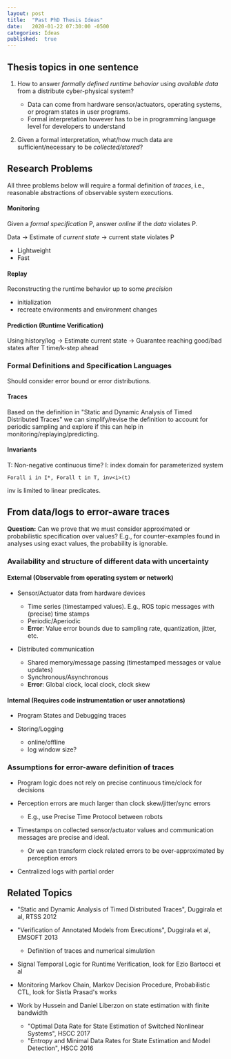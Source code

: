 ```yaml
---
layout: post
title:  "Past PhD Thesis Ideas"
date:   2020-01-22 07:30:00 -0500
categories: Ideas
published:  true
---
```


## Thesis topics in one sentence

1. How to answer *formally defined runtime behavior*
   using *available data* from a distribute cyber-physical system?

    - Data can come from hardware sensor/actuators, operating systems, or
      program states in user programs.
    - Formal interpretation however has to be in programming language level
      for developers to understand

2. Given a formal interpretation, what/how much data are sufficient/necessary to
   be *collected/stored*?


## Research Problems

All three problems below will require a formal definition of *traces*, i.e.,
reasonable abstractions of observable system executions.

#### Monitoring
Given a *formal specification* P, answer *online* if the *data* violates P.

Data -> Estimate of *current state* -> current state violates P

+ Lightweight
+ Fast

#### Replay
Reconstructing the runtime behavior up to some *precision*

+ initialization
+ recreate environments and environment changes

#### Prediction (Runtime Verification)

Using history/log
-> Estimate current state
-> Guarantee reaching good/bad states after T time/k-step ahead


### Formal Definitions and Specification Languages

Should consider error bound or error distributions.

#### Traces

Based on the definition in "Static and Dynamic Analysis of Timed Distributed Traces"
we can simplify/revise the definition to account for periodic sampling
and explore if this can help in monitoring/replaying/predicting.

#### Invariants

T: Non-negative continuous time?
I: index domain for parameterized system

    Forall i in I*, Forall t in T, inv<i>(t)

inv is limited to linear predicates.


## From data/logs to error-aware traces

**Question:** Can we prove that we must consider approximated or probabilistic
specification over values?
E.g., for counter-examples found in analyses using exact values,
the probability is ignorable.

### Availability and structure of different data with uncertainty

#### External (Observable from operating system or network)

+ Sensor/Actuator data from hardware devices

  - Time series (timestamped values).
    E.g., ROS topic messages with (precise) time stamps
  - Periodic/Aperiodic
  - **Error**: Value error bounds due to sampling rate, quantization, jitter, etc.

+ Distributed communication

  - Shared memory/message passing (timestamped messages or value updates)
  - Synchronous/Asynchronous
  - **Error**: Global clock, local clock, clock skew


#### Internal (Requires code instrumentation or user annotations)

+ Program States and Debugging traces
+ Storing/Logging

  - online/offline
  - log window size?

### Assumptions for error-aware definition of traces

+ Program logic does not rely on precise continuous time/clock for decisions
+ Perception errors are much larger than clock skew/jitter/sync errors

  - E.g., use Precise Time Protocol between robots

+ Timestamps on collected sensor/actuator values and communication messages are precise and ideal.

  - Or we can transform clock related errors to be over-approximated by perception errors

+ Centralized logs with partial order


## Related Topics

+ "Static and Dynamic Analysis of Timed Distributed Traces", Duggirala et al, RTSS 2012
+ "Verification of Annotated Models from Executions", Duggirala et al, EMSOFT 2013

  - Definition of traces and numerical simulation

+ Signal Temporal Logic for Runtime Verification,
  look for Ezio Bartocci et al
+ Monitoring Markov Chain, Markov Decision Procedure, Probabilistic CTL,
  look for Sistla Prasad's works
+ Work by Hussein and Daniel Liberzon on state estimation with finite bandwidth

  - "Optimal Data Rate for State Estimation of Switched Nonlinear Systems", HSCC 2017
  - "Entropy and Minimal Data Rates for State Estimation and Model Detection", HSCC 2016
